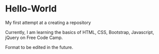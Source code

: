 # Hello-World
My first attempt at a creating a repository

Currently, I am learning the basics of HTML, CSS, Bootstrap, Javascript, jQuery on Free Code Camp. 

Format to be edited in the future.
